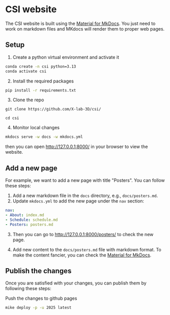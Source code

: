 # CSI website

The CSI website is built using the [Material for MkDocs](https://squidfunk.github.io/mkdocs-material/).
You just need to work on markdown files and MKdocs will render them to proper web pages.


## Setup


1. Create a python virtual environment and activate it

```bash
conda create -n csi python=3.13
conda activate csi
```

2. Install the required packages
```bash
pip install -r requirements.txt
```

3. Clone the repo

```
git clone https://github.com/X-lab-3D/csi/

cd csi
```

4. Monitor local changes

```bash
mkdocs serve -w docs -w mkdocs.yml
```

then you can open http://127.0.0.1:8000/ in your browser to view the website.

## Add a new page

For example, we want to add a new page with title "Posters". You can follow these steps:

1. Add a new markdown file in the `docs` directory, e.g., `docs/posters.md`.
2. Update `mkdocs.yml` to add the new page under the `nav` section:

```yaml
nav:
- About: index.md
- Schedule: schedule.md
- Posters: posters.md
```

3. Then you can go to http://127.0.0.1:8000/posters/ to check the new page.

4. Add new content to the `docs/posters.md` file with markdown format. To make the content fancier, you can check the [Material for MkDocs](https://squidfunk.github.io/mkdocs-material/).

## Publish the changes

Once you are satisfied with your changes, you can publish them by following these steps:

Push the changes to github pages
```bash
mike deploy -p -u 2025 latest
```
